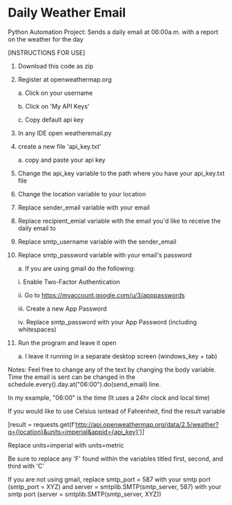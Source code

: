# Daily Weather Email
Python Automation Project: Sends a daily email at 06:00a.m. with a report on the weather for the day

[INSTRUCTIONS FOR USE]

1. Download this code as zip
   
2. Register at openweathermap.org
   
   a. Click on your username

   b. Click on 'My API Keys'
   
   c. Copy default api key

4. In any IDE open weatheremail.py

5. create a new file 'api_key.txt'

   a. copy and paste your api key

6. Change the api_key variable to the path where you have your api_key.txt file

7. Change the location variable to your location

8. Replace sender_email variable with your email

9. Replace recipient_emial variable with the email you'd like to receive the daily email to

10. Replace smtp_username variable with the sender_email

11. Replace smtp_password variable with your email's password
    
    a. If you are using gmail do the following:
    
      i. Enable Two-Factor Authentication
    
      ii. Go to https://myaccount.google.com/u/3/apppasswords
    
      iii. Create a new App Password
    
      iv. Replace smtp_password with your App Password (including whitespaces)

12. Run the program and leave it open

    a. I leave it running in a separate desktop screen (windows_key + tab)

Notes:
Feel free to change any of the text by changing the body variable. Time the email is sent can be changed in the schedule.every().day.at("06:00").do(send_email) line.

In my example, "06:00" is the time (It uses a 24hr clock and local time)


If you would like to use Celsius isntead of Fahrenheit, find the result variable 

[result = requests.get(f'http://api.openweathermap.org/data/2.5/weather?q={location}&units=imperial&appid={api_key}')]

Replace units=imperial with units=metric

Be sure to replace any 'F' found within the variables titled first, second, and third with 'C'


If you are not using gmail, replace smtp_port = 587 with your smtp port (smtp_port = XYZ) and server = smtplib.SMTP(smtp_server, 587) with your smtp port (server = smtplib.SMTP(smtp_server, XYZ))
